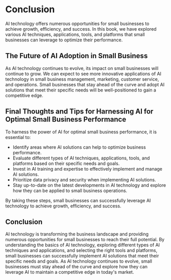 # Conclusion

AI technology offers numerous opportunities for small businesses to achieve growth, efficiency, and success. In this book, we have explored various AI techniques, applications, tools, and platforms that small businesses can leverage to optimize their performance.

The Future of AI Adoption in Small Business
-------------------------------------------

As AI technology continues to evolve, its impact on small businesses will continue to grow. We can expect to see more innovative applications of AI technology in small business management, marketing, customer service, and operations. Small businesses that stay ahead of the curve and adopt AI solutions that meet their specific needs will be well-positioned to gain a competitive edge.

Final Thoughts and Tips for Harnessing AI for Optimal Small Business Performance
--------------------------------------------------------------------------------

To harness the power of AI for optimal small business performance, it is essential to:

* Identify areas where AI solutions can help to optimize business performance.
* Evaluate different types of AI techniques, applications, tools, and platforms based on their specific needs and goals.
* Invest in AI training and expertise to effectively implement and manage AI solutions.
* Prioritize data privacy and security when implementing AI solutions.
* Stay up-to-date on the latest developments in AI technology and explore how they can be applied to small business operations.

By taking these steps, small businesses can successfully leverage AI technology to achieve growth, efficiency, and success.

Conclusion
----------

AI technology is transforming the business landscape and providing numerous opportunities for small businesses to reach their full potential. By understanding the basics of AI technology, exploring different types of AI techniques and applications, and selecting the right tools and platforms, small businesses can successfully implement AI solutions that meet their specific needs and goals. As AI technology continues to evolve, small businesses must stay ahead of the curve and explore how they can leverage AI to maintain a competitive edge in today's market.